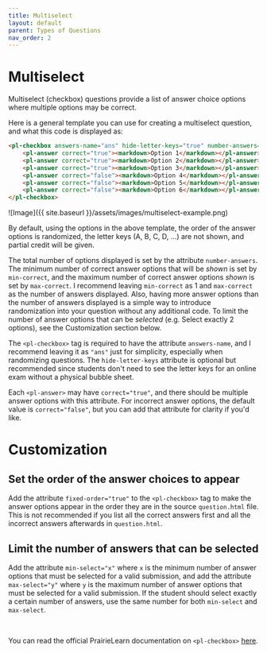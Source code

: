 ```yaml
---
title: Multiselect
layout: default
parent: Types of Questions
nav_order: 2
---
```


# Multiselect

Multiselect (checkbox) questions provide a list of answer choice options where multiple options may be correct.

Here is a general template you can use for creating a multiselect question, and what this code is displayed as:

```html
<pl-checkbox answers-name="ans" hide-letter-keys="true" number-answers="4" min-correct="1" max-correct="4" partial-credit="true" partial-credit-method="EDC">
    <pl-answer correct="true"><markdown>Option 1</markdown></pl-answer>
    <pl-answer correct="true"><markdown>Option 2</markdown></pl-answer>
    <pl-answer correct="true"><markdown>Option 3</markdown></pl-answer>
    <pl-answer correct="false"><markdown>Option 4</markdown></pl-answer>
    <pl-answer correct="false"><markdown>Option 5</markdown></pl-answer>
    <pl-answer correct="false"><markdown>Option 6</markdown></pl-answer>
</pl-checkbox>
```

![Image]({{ site.baseurl }}/assets/images/multiselect-example.png)

By default, using the options in the above template, the order of the answer options is randomized, the letter keys (A, B, C, D, ...) are not shown, and partial credit will be given.

The total number of options displayed is set by the attribute `number-answers`. The minimum number of correct answer options that will be *shown* is set by `min-correct`, and the maximum number of correct answer options *shown* is set by `max-correct`. I recommend leaving `min-correct` as 1 and `max-correct` as the number of answers displayed. Also, having more answer options than the number of answers displayed is a simple way to introduce randomization into your question without any additional code. To limit the number of answer options that can be *selected* (e.g. Select exactly 2 options), see the Customization section below.

The `<pl-checkbox>` tag is required to have the attribute `answers-name`, and I recommend leaving it as `"ans"` just for simplicity, especially when randomizing questions. The `hide-letter-keys` attribute is optional but recommended since students don't need to see the letter keys for an online exam without a physical bubble sheet.

Each `<pl-answer>` may have `correct="true"`, and there should be multiple answer options with this attribute. For incorrect answer options, the default value is `correct="false"`, but you can add that attribute for clarity if you'd like.

# Customization

## Set the order of the answer choices to appear

Add the attribute `fixed-order="true"` to the `<pl-checkbox>` tag to make the answer options appear in the order they are in the source `question.html` file. This is not recommended if you list all the correct answers first and all the incorrect answers afterwards in `question.html`.

## Limit the number of answers that can be selected

Add the attribute `min-select="x"` where `x` is the minimum number of answer options that must be selected for a valid submission, and add the attribute `max-select="y"` where `y` is the maximum number of answer options that must be selected for a valid submission. If the student should select exactly a certain number of answers, use the same number for both `min-select` and `max-select`.

<br>

You can read the official PrairieLearn documentation on `<pl-checkbox>` [here](https://prairielearn.readthedocs.io/en/latest/elements/#pl-checkbox-element).